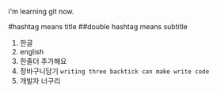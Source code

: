 i'm learning git now.

#hashtag means title
##double hashtag means subtitle
1. 한글
2. english
3. 한줄더 추가해요
4. 장바구니담기
```writing three backtick can make write code```
5. 개발자 너구리
